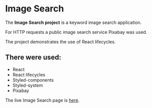 # Image Search

The **Image Search project** is a keyword image search application.

For HTTP requests a public image search service Pixabay was used.

The project demonstrates the use of React lifecycles.

## There were used:

- React
- React lifecycles
- Styled-components
- Styled-system
- Pixabay
  
  

The live Image Search page is
[here](https://marisereda.github.io/goit-react-hw-03-image-finder/).
